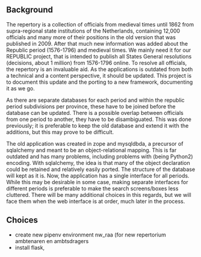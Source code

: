 ## Background

The repertory is a collection of officials from medieval times until 1862 from supra-regional state  institutions of the Netherlands, containing 12,000 officials and many more of their positions in the old version that was published in 2009. After that much new information was added about the Republic period (1576-1796) and medieval times. We mainly need it for our REPUBLIC project, that is intended to publish all States General resolutions (decisions, about 1 million) from 1576-1796 online. To resolve all officials, the repertory is an invaluable aid. As the applications is outdated from both a technical and a content perspective, it should be updated. This project is to document this update and the porting to a new framework, documenting it as we go.

As there are separate databases for each period and within the republic period  subdivisions per province, these have to be joined before the database can be updated. There is a possible overlap between officials from one period to another, they have to be disambiguated. This was done previously; it is preferable to keep the old database and extend it with the additions, but this may prove to be difficult.

The old application was created in zope and mysqldbda, a precursor of sqlalchemy and meant to be an object-relational mapping. This is far outdated and has many problems, including problems with (being Python2) encoding. With sqlalchemy, the idea is that many of the object declaration could be retained and relatively easily ported. The structure of the database will kept as it is. Now, the application has a single interface for all periods. While this may be desirable in some case, making separate interfaces for different periods is preferable to make the search screens/boxes less cluttered. There will be many additional choices in this regards, but we will face them when the web interface is at order, much later in the process.

## Choices

* create new pipenv environment nw_raa (for new repertorium ambtenaren en ambtsdragers
* install flask,
